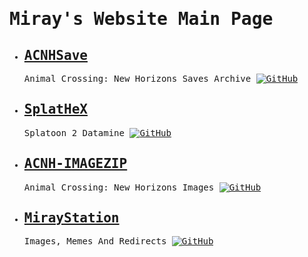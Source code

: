 <html>
<body><tt><h1>Miray's Website Main Page</h1>
<ul><li><h2><a class="acnhsave" href="https://mirayxs.github.io/ACNHSave">ACNHSave</a></h2><p>Animal Crossing: New Horizons Saves Archive <a href="https://github.com/MirayXS/ACNHSave">
    <img src="https://img.shields.io/badge/GITHUB-555?style=for-the-badge&amp;logo=github" alt="GitHub">
</a></p></li>
<li><h2><a class="splathex" href="https://mirayxs.github.io/SplatHeX">SplatHeX</a></h2><p>Splatoon 2 Datamine <a href="https://github.com/MirayXS/SplatHeX">
    <img src="https://img.shields.io/badge/GITHUB-555?style=for-the-badge&amp;logo=github" alt="GitHub">
</a></p></li>
<li><h2><a class="imagezip" href="https://mirayxs.github.io/ACNH-IMAGEZIP">ACNH-IMAGEZIP</a></h2><p>Animal Crossing: New Horizons Images <a href="https://github.com/MirayXS/ACNH-IMAGEZIP">
    <img src="https://img.shields.io/badge/GITHUB-555?style=for-the-badge&amp;logo=github" alt="GitHub">
</a></p></li>
<li><h2><a class="station" href="https://mirayxs.github.io/MirayStation">MirayStation</a></h2><p>Images, Memes And Redirects <a href="https://github.com/MirayXS/MirayStation">
    <img src="https://img.shields.io/badge/GITHUB-555?style=for-the-badge&amp;logo=github" alt="GitHub">
</a></p></li></ul></tt>
</body></html>

